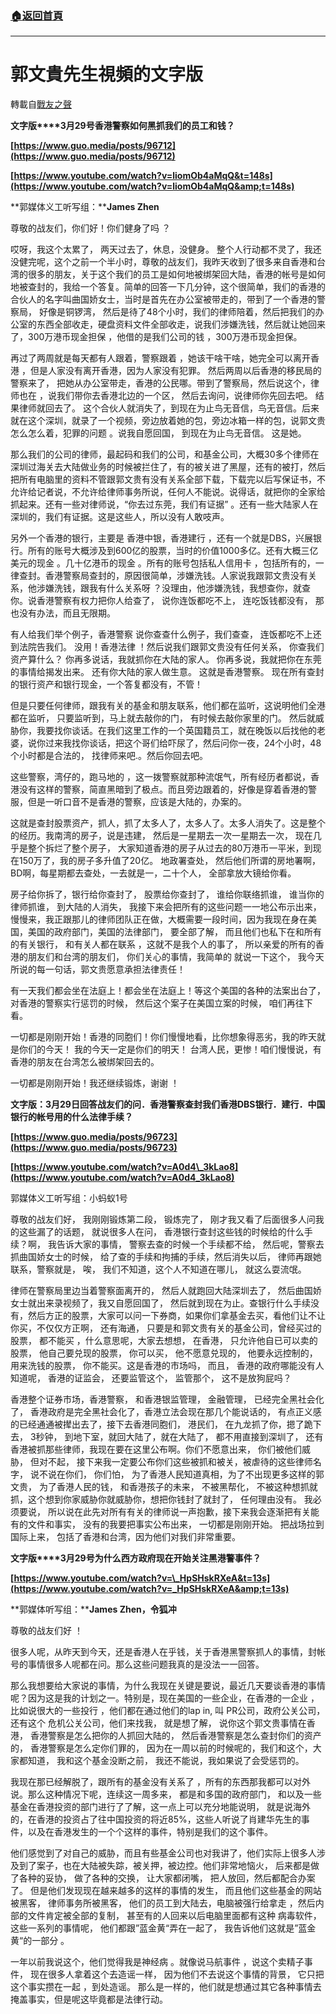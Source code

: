 ###  [:house:返回首頁](https://github.com/ourhimalayas/txt)
---
# 郭文貴先生視頻的文字版
轉載自[戰友之聲](http://littleantvoice.blogspot.com)

**文字版****3月29号香港警察如何黑抓我们的员工和钱？**



**[https://www.guo.media/posts/96712](https://www.guo.media/posts/96712)**



**[https://www.youtube.com/watch?v=liomOb4aMqQ&t=148s](https://www.youtube.com/watch?v=liomOb4aMqQ&amp;t=148s)**



**郭媒体义工听写组：****James Zhen**



尊敬的战友们，你们好！你们健身了吗 ？



哎呀，我这个太累了， 两天过去了，休息，没健身。 整个人行动都不灵了，我还没健完呢，这个之前一个半小时，尊敬的战友们，我昨天收到了很多来自香港和台湾的很多的朋友，关于这个我们的员工是如何地被绑架回大陆，香港的帐号是如何地被查封的，我给一个答复。简单的回答一下几分钟，这个很简单，我们的香港的合伙人的名字叫曲国娇女士，当时是首先在办公室被带走的，带到了一个香港的警察局， 好像是铜锣湾， 然后是待了48个小时，我们的律师陪着，然后把我们的办公室的东西全部收走，硬盘资料文件全部收走，说我们涉嫌洗钱，然后就让她回来了，300万港币现金担保 ，他借的是我们公司的钱 ，300万港币现金担保。



再过了两周就是每天都有人跟着，警察跟着 ，她该干啥干啥，她完全可以离开香港 ，但是人家没有离开香港，因为人家没有犯罪。 然后两周以后香港的移民局的警察来了， 把她从办公室带走，香港的公民哪。带到了警察局，然后说这个，律师也在 ，说我们带你去香港北边的一个区， 然后去询问，说律师你先回去吧。 结果律师就回去了。 这个合伙人就消失了，到现在为止鸟无音信，鸟无音信。后来就在这个深圳，就录了一个视频，旁边放着她的包，旁边冰箱一样的包，说郭文贵怎么怎么着，犯罪的问题 。说我自愿回国， 到现在为止鸟无音信。 这是她。



那么我们的公司的律师，最起码和我们的公司，和基金公司，大概30多个律师在深圳过海关去大陆做业务的时候被拦住了，有的被关进了黑屋，还有的被打，然后把所有电脑里的资料不管跟郭文贵有没有关系全部下载，下载完以后写保证书，不允许给记者说，不允许给律师事务所说，任何人不能说。说得话，就把你的全家给抓起来。还有一些对律师说，“你去过东莞，我们有证据” 。还有一些大陆家人在深圳的，我们有证据。这是这些人，所以没有人敢吱声。



另外一个香港的银行，主要是 香港中银，香港建行 ，还有一个就是DBS，兴展银行。所有的账号大概涉及到600亿的股票，当时的价值1000多亿。还有大概三亿美元的现金 。几十亿港币的现金 。所有的账号包括私人信用卡 ，包括所有的，一律查封。香港警察局查封的，原因很简单，涉嫌洗钱。人家说我跟郭文贵没有关系，他涉嫌洗钱，跟我有什么关系呀 ？没理由，他涉嫌洗钱，我想查你，就查你。说香港警察有权力把你人给查了， 说你连饭都吃不上， 连吃饭钱都没有， 那也没有办法，而且无限期。



有人给我们举个例子，香港警察 说你查查什么例子，我们查查， 连饭都吃不上还到法院告我们。 没用！香港法律 ！然后说我们跟郭文贵没有任何关系， 你查我们资产算什么？ 你再多说话，我就抓你在大陆的家人。 你再多说，我就把你在东莞的事情给揭发出来。 还有你大陆的家人做生意。 这就是香港警察。 现在所有查封的银行资产和银行现金，一个答复都没有，不管！



但是只要任何律师，跟我有关的基金和朋友联系，他们都在监听，这说明他们全港都在监听， 只要监听到，马上就去敲你的门， 有时候去敲你家里的门。 然后就威胁你，我要找你谈话。在我们这里工作的一个英国籍员工，就在晚饭以后找他的老婆，说你过来我找你谈话，把这个哥们给吓尿了，然后问你一夜，24个小时，48个小时都是合法的， 找律师来吧.。然后你回去吧。



这些警察，湾仔的，跑马地的 ，这一拨警察就那种流氓气，所有经历者都说，香港没有这样的警察，简直黑暗到了极点。而且旁边跟着的，好像是穿着香港的警服，但是一听口音不是香港的警察，应该是大陆的，办案的。



这就是查封股票资产，抓人，抓了太多人了，太多人了。太多人消失了。这是整个的经历。我南湾的房子，说是违建， 然后是一星期去一次一星期去一次， 现在几乎是整个拆烂了整个房子， 大家知道香港的房子从过去的80万港币一平米，到现在150万了，我的房子多升值了20亿。 地政署查处， 然后他们所谓的房地署啊，BD啊，每星期都去查处，一去就是一，二十个人， 全部拿放大镜给你看。



房子给你拆了，银行给你查封了， 股票给你查封了， 谁给你联络抓谁， 谁当你的律师抓谁， 到大陆的人消失， 我接下来会把所有的这些问题一一地公布示出来， 慢慢来，我正跟那儿的律师团队正在做，大概需要一段时间，因为我现在身在美国，美国的政府部门，美国的法律部门， 要全部了解， 而且他们也私下在和所有的有关银行， 和有关人都在联系 ，这就不是我个人的事了， 所以亲爱的所有的香港的朋友们和台湾的朋友们， 你们关心的事情，我简单的 就说一下这个， 我今天所说的每一句话，郭文贵愿意承担法律责任！



有一天我们都会坐在法庭上！都会坐在法庭上！等这个美国的各种的法案出台了， 对香港的警察实行惩罚的时候， 然后这个案子在美国立案的时候， 咱们再往下看。



一切都是刚刚开始！香港的同胞们！你们慢慢地看，比你想象得恶劣，我的昨天就是你们的今天！ 我的今天一定是你们的明天！ 台湾人民，更惨！咱们慢慢说，有香港的朋友在台湾怎么被绑架回去的。



一切都是刚刚开始！我还继续锻炼，谢谢 ！





**文字版：****3****月****29****日回答战友们的问．香港警察查封我们香港****DBS****银行．建行．中国银行的帐号用的什么法律手续？**



**[https://www.guo.media/posts/96723](https://www.guo.media/posts/96723)**



**[https://www.youtube.com/watch?v=A0d4\_3kLao8](https://www.youtube.com/watch?v=A0d4_3kLao8)**



郭媒体义工听写组：小蚂蚁1号



尊敬的战友们好， 我刚刚锻炼第二段， 锻炼完了， 刚才我又看了后面很多人问我的这些漏了的话题， 就说很多人在问， 香港银行查封这些钱的时候给的什么手续？啊， 我告诉大家的事情， 警察去查的时候一个手续都不给， 然后呢，警察去抓曲国娇女士的时候， 给了查的手续和拘捕的手续，然后消失以后， 律师再跟她联系，警察就是， 唉， 我们不知道，这个人不知道在哪儿， 就这么耍流氓。

律师在警察局里边当着警察面离开的， 然后人就跑回大陆深圳去了， 然后曲国娇女士就出来录视频了，我又自愿回国了， 然后就到现在为止。查银行什么手续没有，然后方正的股票，大家可以问一下券商，如果你们拿基金去买，看他们让不让你买，不仅仅方正啊， 还有海通， 只要是和郭文贵有关的基金公司，曾经买过的股票， 都不能买 ，什么意思呢，大家去想想， 在香港， 只允许他自已可以卖的股票， 他自己要兑现的股票， 你可以买， 他不愿意兑现的， 他要永远控制的，用来洗钱的股票， 你不能买。这是香港的市场吗， 而且， 香港的政府哪能没有人知道呢， 香港的证监会， 还要监管这个， 监管那个， 这不是放狗屁吗？

香港整个证券市场，香港警察， 和香港银监管理， 金融管理， 已经完全黑社会化了， 香港政府是完全黑社会化了，香港立法会现在那几个能说话的， 有点正义感的已经通通被撵出去了，接下去香港同胞们， 港民们， 在九龙抓了你，摁了跪下去， 3秒钟， 到地下室，就回大陆了，就在大陆了， 都不用直接到深圳了， 还有香港被抓那些律师，我现在要在这里公布啊。你们不愿意出来， 你们被他们威胁， 但对不起， 接下来我一定要公布你们这些被抓和被关，被虐待的这些律师名字， 说不说在你们， 你们怕， 为了香港人民知道真相，为了不出现更多这样的郭文贵， 为了香港人民的钱， 和香港孩子的未来， 不被黑帮化， 不被这种想抓就抓，这个想到你家威胁你就威胁你，想把你钱封了就封了， 任何理由没有。 我必须要说， 所以说在此先对所有有关的律师说一声抱歉，接下来我会逐渐把有关能有的文件和事实， 没有的我要把事实公布出来， 一切都是刚刚开始。 把战场拉到国际上来， 包括了香港和台湾，因为他们对我们非常重要。





**文字版****3月29号为什么西方政府现在开始关注黑港警事件？**



**[https://www.youtube.com/watch?v=\_HpSHskRXeA&t=13s](https://www.youtube.com/watch?v=_HpSHskRXeA&amp;t=13s)**



**郭媒体听写组：****James Zhen，令狐冲**



尊敬的战友们好 ！



很多人呢，从昨天到今天，还是香港人在乎钱，关于香港黑警察抓人的事情，封帐号的事情很多人呢都在问。那么这些问题我真的是没法一一回答。



那么我想要给大家说的事情，为什么我现在关键是要说，最近几天要谈香港的事情呢？因为这是我的计划之一。特别是，现在美国的一些企业，在香港的一企业 ，比如说很大的一些投行 ，他们都在通过他们的lap in, 叫 PR公司，政府公关公司，还有这个 危机公关公司，他们来找我， 就是想了解， 说你这个郭文贵事情在香港， 香港警察是怎么把你的人抓回大陆的， 然后香港警察是怎么查封你们的资产的， 香港警察是怎么定你们罪的， 因为在一周以前的时候呢的，我们和这个，大家都知道， 我和这个基金没断之前， 我还不能说，我如果说了会受惩罚的。



我现在那已经解脱了，跟所有的基金没有关系了 ，所有的东西那我都可以对外说。那么这种情况下呢，连续这一周多来， 都是和多国的政府部门， 和以及一些基金在香港投资的部门进行了了解，这一点上可以充分地能说明， 就是说海外的，在香港的投资占了往中国投资的将近85%，这些人听说了肖建华先生的事件，以及在香港发生的一个个这样的事件，特别是我们的这个事件。



他们感觉到了对自己的威胁，而且有些基金公司也对我讲了，他们实际上很多人涉及到了案子，也在大陆被失踪，被关押，被边控。他们非常地恼火， 后来都是做了各种的妥协， 做了各种的交换， 让大家都闭嘴， 把人放回，然后都配合办案了。 但是他们发现现在越来越多的这样的事情的发生， 而且他们这些基金的网站被黑客， 律师事务所被黑客， 他们的员工到大陆去，电脑被强行给拿走 ，然后内部的文件肯定被全部的复制， 甚至有的人回来以后电脑里面都有这种 病毒软件， 这些一系列的事情呢， 他们都跟”蓝金黄“弄在一起了， 我告诉他们这就是”蓝金黄“的一部分 。



一年以前我说这个，他们觉得我是神经病 。就像说马航事件 ，说这个卖精子事件， 现在很多人拿着这个去造谣一样， 因为他们不去说这个事情的背景， 它只把这个事实攒在一起 ，到处造谣。 那么是一样的，他们就是想通过其它各种事情去掩盖事实，但是呢这毕竟都是法律行动。